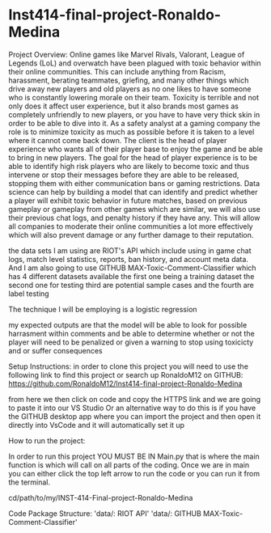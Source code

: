# Inst414-final-project-Ronaldo-Medina

Project Overview:
Online games like Marvel Rivals, Valorant, League of Legends (LoL) and overwatch have been plagued with toxic behavior within their online communities. This can include anything from Racism, harassment, berating teammates, griefing, and many other things which drive away new players and old players as no one likes to have someone who is constantly lowering morale on their team. Toxicity is terrible and not only does it affect user experience, but it also brands most games as completely unfriendly to new players, or you have to have very thick skin in order to be able to dive into it. 
As a safety analyst at a gaming company the role is to minimize toxicity as much as possible before it is taken to a level where it cannot come back down. The client is the head of player experience who wants all of their player base to enjoy the game and be able to bring in new players. The goal for the head of player experience is to be able to identify high risk players who are likely to become toxic and thus intervene or stop their messages before they are able to be released, stopping them with either communication bans or gaming restrictions. 
Data science can help by building a model that can identify and predict whether a player will exhibit toxic behavior in future matches, based on previous gameplay or gameplay from other games which are similar, we will also use their previous chat logs, and penalty history if they have any. This will allow all companies to moderate their online communities a lot more effectively which will also prevent damage or any further damage to their reputation. 

the data sets I am using are RIOT's API which include using in game chat logs, match level statistics, reports, ban history, and account meta data. And I am also going to use GITHUB MAX-Toxic-Comment-Classifier which has 4 different datasets available 
the first one being a training dataset
the second one for testing
third are potential sample cases
and the fourth are label testing

The technique I will be employing is a logistic regression

my expected outputs are that the model will be able to look for possible harrasment within comments and be able to determine whether or not the player will need to be penalized or given a warning to stop using toxicicty and or suffer consequences

Setup Instructions:
in order to clone this project you will need to use the following link to find this project or search up RonaldoM12 on GITHUB: https://github.com/RonaldoM12/Inst414-final-project-Ronaldo-Medina

from here we then click on code and copy the HTTPS link and we are going to paste it into our VS Studio Or an alternative way to do this is if you have the GITHUB desktop app where you can import the project and then open it directly into VsCode and it will automatically set it up

How to run the project:

In order to run this project YOU MUST BE IN Main.py that is where the main function is which will call on all parts of the coding. Once we are in main you can either click the top left arrow to run the code or you can run it from the terminal. 

cd/path/to/my/INST-414-Final-project-Ronaldo-Medina

Code Package Structure: 
'data/: RIOT API'
'data/: GITHUB MAX-Toxic-Comment-Classifier'


